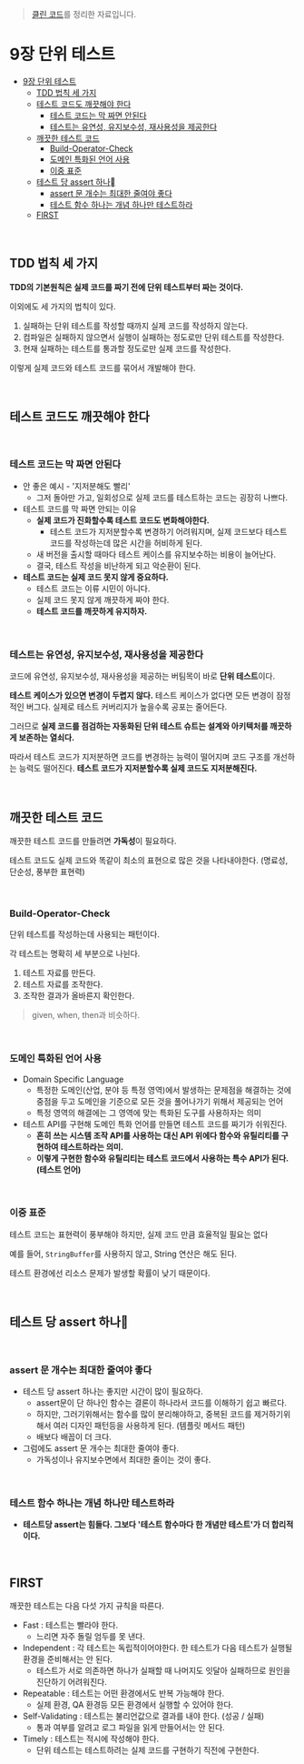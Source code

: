 > [클린 코드](http://www.yes24.com/Product/Goods/11681152?OzSrank=1)를 정리한 자료입니다.

# 9장 단위 테스트

- [9장 단위 테스트](#9장-단위-테스트)
  - [TDD 법칙 세 가지](#tdd-법칙-세-가지)
  - [테스트 코드도 깨끗해야 한다](#테스트-코드도-깨끗해야-한다)
    - [테스트 코드는 막 짜면 안된다](#테스트-코드는-막-짜면-안된다)
    - [테스트는 유연성, 유지보수성, 재사용성을 제공한다](#테스트는-유연성-유지보수성-재사용성을-제공한다)
  - [깨끗한 테스트 코드](#깨끗한-테스트-코드)
    - [Build-Operator-Check](#build-operator-check)
    - [도메인 특화된 언어 사용](#도메인-특화된-언어-사용)
    - [이중 표준](#이중-표준)
  - [테스트 당 assert 하나](#테스트-당-assert-하나)
    - [assert 문 개수는 최대한 줄여야 좋다](#assert-문-개수는-최대한-줄여야-좋다)
    - [테스트 함수 하나는 개념 하나만 테스트하라](#테스트-함수-하나는-개념-하나만-테스트하라)
  - [FIRST](#first)

<br>

## TDD 법칙 세 가지
**TDD의 기본원칙은 실제 코드를 짜기 전에 단위 테스트부터 짜는 것이다.**

이외에도 세 가지의 법칙이 있다.

1. 실패하는 단위 테스트를 작성할 때까지 실제 코드를 작성하지 않는다.
2. 컴파일은 실패하지 않으면서 실행이 실패하는 정도로만 단위 테스트를 작성한다.
3. 현재 실패하는 테스트를 통과할 정도로만 실제 코드를 작성한다.

이렇게 실제 코드와 테스트 코드를 묶어서 개발해야 한다.

 <br>

 ## 테스트 코드도 깨끗해야 한다

<br>

### 테스트 코드는 막 짜면 안된다
* 안 좋은 예시 - '지저분해도 빨리'
  * 그저 돌아만 가고, 일회성으로 실제 코드를 테스트하는 코드는 굉장히 나쁘다.
* 테스트 코드를 막 짜면 안되는 이유
  * **실제 코드가 진화할수록 테스트 코드도 변화해야한다.**
    * 테스트 코드가 지저분할수록 변경하기 어려워지며, 실제 코드보다 테스트 코드를 작성하는데 많은 시간을 허비하게 된다.
  * 새 버전을 출시할 때마다 테스트 케이스를 유지보수하는 비용이 늘어난다.
  * 결국, 테스트 작성을 비난하게 되고 악순환이 된다.
* **테스트 코드는 실제 코드 못지 않게 중요하다.**
  * 테스트 코드는 이류 시민이 아니다.
  * 실제 코드 못지 않게 깨끗하게 짜야 한다.
  * **테스트 코드를 깨끗하게 유지하자.**

 <br>

 ### 테스트는 유연성, 유지보수성, 재사용성을 제공한다
코드에 유연성, 유지보수성, 재사용성을 제공하는 버팀목이 바로 **단위 테스트**이다.

**테스트 케이스가 있으면 변경이 두렵지 않다.** 테스트 케이스가 없다면 모든 변경이 잠정적인 버그다. 실제로 테스트 커버리지가 높을수록 공포는 줄어든다.

그러므로 **실제 코드를 점검하는 자동화된 단위 테스트 슈트는 설계와 아키텍처를 깨끗하게 보존하는 열쇠다.**

따라서 테스트 코드가 지저분하면 코드를 변경하는 능력이 떨어지며 코드 구조를 개선하는 능력도 떨어진다. **테스트 코드가 지저분할수록 실제 코드도 지저분해진다.** 

<br>

## 깨끗한 테스트 코드
깨끗한 테스트 코드를 만들려면 **가독성**이 필요하다.

테스트 코드도 실제 코드와 똑같이 최소의 표현으로 많은 것을 나타내야한다. (명료성, 단순성, 풍부한 표현력)

<br>

### Build-Operator-Check
단위 테스트를 작성하는데 사용되는 패턴이다.

각 테스트는 명확히 세 부분으로 나뉜다.

1. 테스트 자료를 만든다.
2. 테스트 자료를 조작한다.
3. 조작한 결과가 올바른지 확인한다.

> given, when, then과 비슷하다.

<br>

### 도메인 특화된 언어 사용
* Domain Specific Language
  * 특정한 도메인(산업, 분야 등 특정 영역)에서 발생하는 문제점을 해결하는 것에 중점을 두고 도메인을 기준으로 모든 것을 풀어나가기 위해서 제공되는 언어
  * 특정 영역의 해결에는 그 영역에 맞는 특화된 도구를 사용하자는 의미
* 테스트 API를 구현해 도메인 특화 언어를 만들면 테스트 코드를 짜기가 쉬워진다.
  * **흔히 쓰는 시스템 조작 API를 사용하는 대신 API 위에다 함수와 유틸리티를 구현하여 테스트하라는 의미.**
  * **이렇게 구현한 함수와 유틸리티는 테스트 코드에서 사용하는 특수 API가 된다. (테스트 언어)**

<br>

### 이중 표준
테스트 코드는 표현력이 풍부해야 하지만, 실제 코드 만큼 효율적일 필요는 없다

예를 들어, `StringBuffer`를 사용하지 않고, String 연산은 해도 된다.

테스트 환경에선 리소스 문제가 발생할 확률이 낮기 때문이다.

<br>

## 테스트 당 assert 하나

<br>

### assert 문 개수는 최대한 줄여야 좋다
* 테스트 당 assert 하나는 좋지만 시간이 많이 필요하다.
  * assert문이 단 하나인 함수는 결론이 하나라서 코드를 이해하기 쉽고 빠르다.
  * 하지만, 그러기위해서는 함수를 많이 분리해야하고, 중복된 코드를 제거하기위해서 여러 디자인 패턴등을 사용하게 된다. (템플릿 메서드 패턴)
  * 배보다 배꼽이 더 크다.
* 그럼에도 assert 문 개수는 최대한 줄여야 좋다.
  * 가독성이나 유지보수면에서 최대한 줄이는 것이 좋다.

<br>

### 테스트 함수 하나는 개념 하나만 테스트하라
* **테스트당 assert는 힘들다. 그보다 '테스트 함수마다 한 개념만 테스트'가 더 합리적이다.**

<br>

## FIRST
깨끗한 테스트는 다음 다섯 가지 규칙을 따른다.
* Fast : 테스트는 빨라야 한다. 
  * 느리면 자주 돌릴 엄두를 못 낸다.
* Independent : 각 테스트는 독립적이어야한다. 한 테스트가 다음 테스트가 실행될 환경을 준비해서는 안 된다. 
  * 테스트가 서로 의존하면 하나가 실패할 때 나머지도 잇달아 실패하므로 원인을 진단하기 어려워진다.
* Repeatable : 테스트는 어떤 환경에서도 반복 가능해야 한다.
  * 실제 환경, QA 환경등 모든 환경에서 실행할 수 있어야 한다.
* Self-Validating : 테스트는 불리언값으로 결과를 내야 한다. (성공 / 실패)
  * 통과 여부를 알려고 로그 파일을 읽게 만들어서는 안 된다.
* Timely : 테스트는 적시에 작성해야 한다.
  * 단위 테스트는 테스트하려는 실제 코드를 구현하기 직전에 구현한다.